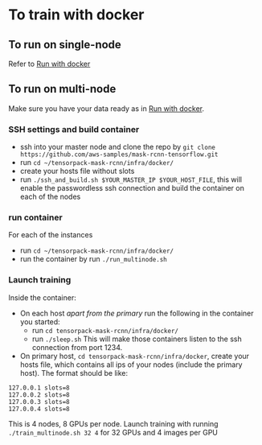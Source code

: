# To train with docker

## To run on single-node
Refer to [Run with docker](https://github.com/aws-samples/mask-rcnn-tensorflow/blob/master/infra/docker/docker.md#using-docker "Run with docker")

## To run on multi-node
Make sure you have your data ready as in [Run with docker](https://github.com/aws-samples/mask-rcnn-tensorflow/blob/master/infra/docker/docker.md#using-docker "Run with docker").
### SSH settings and build container
- ssh into your master node and clone the repo by `git clone https://github.com/aws-samples/mask-rcnn-tensorflow.git`
- run `cd ~/tensorpack-mask-rcnn/infra/docker/`
- create your hosts file without slots
- run `./ssh_and_build.sh $YOUR_MASTER_IP $YOUR_HOST_FILE`, this will enable the passwordless ssh connection and build the container on each of the nodes
### run container
For each of the instances
- run `cd ~/tensorpack-mask-rcnn/infra/docker/`
- run the container by run `./run_multinode.sh`

### Launch training
Inside the container:
- On each host *apart from the primary* run the following in the container you started:
  - run `cd tensorpack-mask-rcnn/infra/docker/`
  - run `./sleep.sh`
This will make those containers listen to the ssh connection from port 1234.
- On primary host, `cd tensorpack-mask-rcnn/infra/docker`, create your hosts file, which contains all ips of your nodes (include the primary host). The format should be like:
```
127.0.0.1 slots=8
127.0.0.2 slots=8
127.0.0.3 slots=8
127.0.0.4 slots=8
```
This is 4 nodes, 8 GPUs per node.
Launch training with running `./train_multinode.sh 32 4` for 32 GPUs and 4 images per GPU
